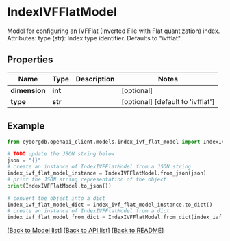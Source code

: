 # IndexIVFFlatModel

Model for configuring an IVFFlat (Inverted File with Flat quantization) index.  Attributes:     type (str): Index type identifier. Defaults to \"ivfflat\".

## Properties

Name | Type | Description | Notes
------------ | ------------- | ------------- | -------------
**dimension** | **int** |  | [optional] 
**type** | **str** |  | [optional] [default to 'ivfflat']

## Example

```python
from cyborgdb.openapi_client.models.index_ivf_flat_model import IndexIVFFlatModel

# TODO update the JSON string below
json = "{}"
# create an instance of IndexIVFFlatModel from a JSON string
index_ivf_flat_model_instance = IndexIVFFlatModel.from_json(json)
# print the JSON string representation of the object
print(IndexIVFFlatModel.to_json())

# convert the object into a dict
index_ivf_flat_model_dict = index_ivf_flat_model_instance.to_dict()
# create an instance of IndexIVFFlatModel from a dict
index_ivf_flat_model_from_dict = IndexIVFFlatModel.from_dict(index_ivf_flat_model_dict)
```
[[Back to Model list]](../README.md#documentation-for-models) [[Back to API list]](../README.md#documentation-for-api-endpoints) [[Back to README]](../README.md)


